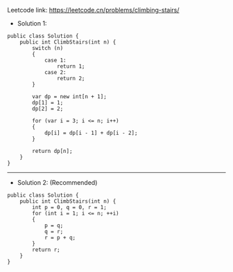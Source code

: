 Leetcode link: https://leetcode.cn/problems/climbing-stairs/
- Solution 1:
```
public class Solution {
    public int ClimbStairs(int n) {
        switch (n)
        {
            case 1:
                return 1;
            case 2:
                return 2;
        }

        var dp = new int[n + 1];
        dp[1] = 1;
        dp[2] = 2;

        for (var i = 3; i <= n; i++)
        {
            dp[i] = dp[i - 1] + dp[i - 2];
        }

        return dp[n];
    }
}
```  
---
- Solution 2: (Recommended)
```
public class Solution {
    public int ClimbStairs(int n) {
        int p = 0, q = 0, r = 1;
        for (int i = 1; i <= n; ++i)
        {
            p = q;
            q = r;
            r = p + q;
        }
        return r;
    }
}
```
